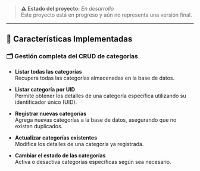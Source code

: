 > **⚠️ Estado del proyecto:** *En desarrollo*  
> Este proyecto está en progreso y aún no representa una versión final.  

---

## 🚀 Características Implementadas

### 🗂️ Gestión completa del CRUD de categorías

- **Listar todas las categorías**  
  Recupera todas las categorías almacenadas en la base de datos.

- **Listar categoría por UID**  
  Permite obtener los detalles de una categoría específica utilizando su identificador único (UID).

- **Registrar nuevas categorías**  
  Agrega nuevas categorías a la base de datos, asegurando que no existan duplicados.

- **Actualizar categorías existentes**  
  Modifica los detalles de una categoría ya registrada.

- **Cambiar el estado de las categorías**  
  Activa o desactiva categorías específicas según sea necesario.

